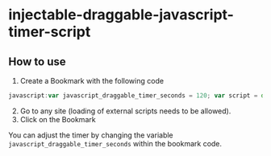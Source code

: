 # injectable-draggable-javascript-timer-script
## How to use
1. Create a Bookmark with the following code  
```javascript
javascript:var javascript_draggable_timer_seconds = 120; var script = document.createElement('script');script.src = "https://cdn.statically.io/gh/gysi/injectable-draggable-javascript-timer-script/2.0.5/load.js"; script.type = 'text/javascript';document.head.appendChild(script);
```
2. Go to any site (loading of external scripts needs to be allowed).  
3. Click on the Bookmark  

You can adjust the timer by changing the variable ```javascript_draggable_timer_seconds``` within the bookmark code.
